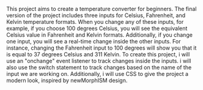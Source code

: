 This project aims to create a temperature converter for beginners. The final version of the project includes three inputs for Celsius, Fahrenheit, and Kelvin temperature formats. When you change any of these inputs, for example, if you choose 100 degrees Celsius, you will see the equivalent Celsius value in Fahrenheit and Kelvin formats. Additionally, if you change one input, you will see a real-time change inside the other inputs. For instance, changing the Fahrenheit input to 100 degrees will show you that it is equal to 37 degrees Celsius and 311 Kelvin. To create this project, i will  use an "onchange" event listener to track changes inside the inputs. i  will also use the switch statement to track changes based on the name of the input we are working on. Additionally, i will use CSS to give the project a modern look, inspired by newMorphISM design.
